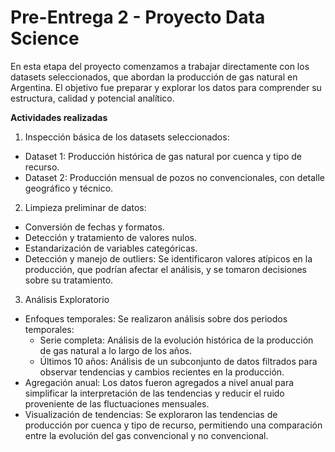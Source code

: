 # Pre-Entrega 2 - Proyecto Data Science

En esta etapa del proyecto comenzamos a trabajar directamente con los datasets seleccionados, que abordan la producción de gas natural en Argentina. El objetivo fue preparar y explorar los datos para comprender su estructura, calidad y potencial analítico.

**Actividades realizadas**

1. Inspección básica de los datasets seleccionados:
   
 - Dataset 1: Producción histórica de gas natural por cuenca y tipo de recurso.
 - Dataset 2: Producción mensual de pozos no convencionales, con detalle geográfico y técnico.

2. Limpieza preliminar de datos:
  - Conversión de fechas y formatos.
  - Detección y tratamiento de valores nulos.
  - Estandarización de variables categóricas.
  - Detección y manejo de outliers: Se identificaron valores atípicos en la producción, que podrían afectar el análisis, y se tomaron decisiones sobre su tratamiento.

3. Análisis Exploratorio
  - Enfoques temporales: Se realizaron análisis sobre dos periodos temporales:
    * Serie completa: Análisis de la evolución histórica de la producción de gas natural a lo largo de los años.
    * Últimos 10 años: Análisis de un subconjunto de datos filtrados para observar tendencias y cambios recientes en la producción.
  - Agregación anual: Los datos fueron agregados a nivel anual para simplificar la interpretación de las tendencias y reducir el ruido proveniente de las fluctuaciones mensuales.
  - Visualización de tendencias: Se exploraron las tendencias de producción por cuenca y tipo de recurso, permitiendo una comparación entre la evolución del gas convencional y no convencional.
